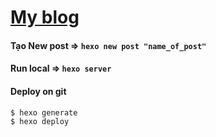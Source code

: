 # [My blog](phucquoc-ng.github.io)

#### Tạo New post => `hexo new post "name_of_post"`

#### Run local => `hexo server`


#### Deploy on git 
```
$ hexo generate
$ hexo deploy
```
